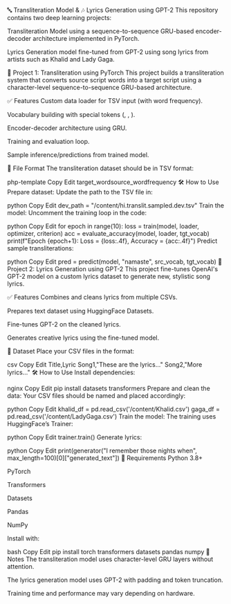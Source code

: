 🔤 Transliteration Model & 🎶 Lyrics Generation using GPT-2
This repository contains two deep learning projects:

Transliteration Model using a sequence-to-sequence GRU-based encoder-decoder architecture implemented in PyTorch.

Lyrics Generation model fine-tuned from GPT-2 using song lyrics from artists such as Khalid and Lady Gaga.

🚀 Project 1: Transliteration using PyTorch
This project builds a transliteration system that converts source script words into a target script using a character-level sequence-to-sequence GRU-based architecture.

✅ Features
Custom data loader for TSV input (with word frequency).

Vocabulary building with special tokens (<pad>, <sos>, <eos>).

Encoder-decoder architecture using GRU.

Training and evaluation loop.

Sample inference/predictions from trained model.

📁 File Format
The transliteration dataset should be in TSV format:

php-template
Copy
Edit
target_word<TAB>source_word<TAB>frequency
🛠️ How to Use
Prepare dataset: Update the path to the TSV file in:

python
Copy
Edit
dev_path = "/content/hi.translit.sampled.dev.tsv"
Train the model: Uncomment the training loop in the code:

python
Copy
Edit
for epoch in range(10):
    loss = train(model, loader, optimizer, criterion)
    acc = evaluate_accuracy(model, loader, tgt_vocab)
    print(f"Epoch {epoch+1}: Loss = {loss:.4f}, Accuracy = {acc:.4f}")
Predict sample transliterations:

python
Copy
Edit
pred = predict(model, "namaste", src_vocab, tgt_vocab)
🎤 Project 2: Lyrics Generation using GPT-2
This project fine-tunes OpenAI's GPT-2 model on a custom lyrics dataset to generate new, stylistic song lyrics.

✅ Features
Combines and cleans lyrics from multiple CSVs.

Prepares text dataset using HuggingFace Datasets.

Fine-tunes GPT-2 on the cleaned lyrics.

Generates creative lyrics using the fine-tuned model.

📁 Dataset
Place your CSV files in the format:

csv
Copy
Edit
Title,Lyric
Song1,"These are the lyrics..."
Song2,"More lyrics..."
🛠️ How to Use
Install dependencies:

nginx
Copy
Edit
pip install datasets transformers
Prepare and clean the data: Your CSV files should be named and placed accordingly:

python
Copy
Edit
khalid_df = pd.read_csv('/content/Khalid.csv')
gaga_df = pd.read_csv('/content/LadyGaga.csv')
Train the model: The training uses HuggingFace’s Trainer:

python
Copy
Edit
trainer.train()
Generate lyrics:

python
Copy
Edit
print(generator("I remember those nights when", max_length=100)[0]["generated_text"])
🧠 Requirements
Python 3.8+

PyTorch

Transformers

Datasets

Pandas

NumPy

Install with:

bash
Copy
Edit
pip install torch transformers datasets pandas numpy
📌 Notes
The transliteration model uses character-level GRU layers without attention.

The lyrics generation model uses GPT-2 with padding and token truncation.

Training time and performance may vary depending on hardware.


